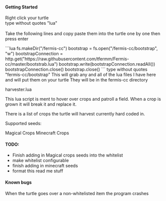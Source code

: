 <h4>Getting Started</h4>
<p>Right click your turtle<br>
type without quotes "lua"<br>
<br>
Take the following lines and copy paste them into the turtle one by one then press enter<br></p>
```lua
fs.makeDir("/fermis-cc")
bootstrap = fs.open("/fermis-cc/bootstrap", "w")
bootstrapConnection = http.get("https://raw.githubusercontent.com/tfermm/Fermis-cc/master/bootstrab.lua")
bootstrap.write(bootstrapConnection.readAll())
bootstrapConnection.close()
bootstrap.close()
```
type without quotes "fermis-cc/bootstrap"
This will grab any and all of the lua files I have here and will put them on your turtle
They will be in the fermis-cc directory

harvester.lua

This lua script is ment to hover over crops and patroll a field.
When a crop is grown it will break it and replace it.

There is a list of crops the turtle will harvest currently hard coded in.

Supported seeds:

Magical Crops
Minecraft Crops

<h4>TODO:</h4>
<ul>
<li>Finish adding in Magical crops seeds into the whitelist</li>
<li>make whitelist configurable</li>
<li>finish adding in minecraft seeds</li>
<li>format this read me stuff</li>
</ul>
<h4>Known bugs</h4>
When the turtle goes over a non-whitelisted item the program crashes
